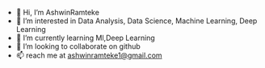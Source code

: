 - 👋 Hi, I’m AshwinRamteke
- 👀 I’m interested in Data Analysis, Data Science, Machine Learning, Deep Learning
- 🌱 I’m currently learning Ml,Deep Learning
- 💞️ I’m looking to collaborate on github
- 📫 reach me at ashwinramteke1@gmail.com

<!---
AshwinRamteke1/AshwinRamteke1 is a ✨ special ✨ repository because its `README.md` (this file) appears on your GitHub profile.
You can click the Preview link to take a look at your changes.
--->
